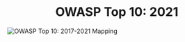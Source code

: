 # <center>OWASP Top 10: 2021</center>

![OWASP Top 10: 2017-2021 Mapping](https://osho.is-a.dev/owasp/top-10/2021/mapping.png)
